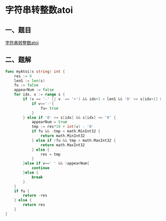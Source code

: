 # 字符串转整数atoi

## 一、题目

[字符串转整数atoi](https://leetcode-cn.com/problems/string-to-integer-atoi/)

## 二、题解

```go
func myAtoi(s string) int {
	res := 0
	lenS := len(s)
	fu := false
	appearNum := false
	for idx, v := range s {
		if (v == '-' || v  == '+') && idx+1 < lenS && '0' <= s[idx+1] && s[idx+1] <= '9'&& !appearNum{
			if v=='-'{
				fu= true
			}
		} else if '0' <= s[idx] && s[idx] <= '9' {
			appearNum = true
			tmp := res*10 + int(v) - '0'
			if fu && -tmp < math.MinInt32 {
				return math.MinInt32
			} else if !fu && tmp > math.MaxInt32 {
				return math.MaxInt32
			} else {
				res = tmp
			}
		}else if v==' ' && !appearNum{
			continue
		}else {
			break
		}
	}
	if fu {
		return -res
	} else {
		return res
	}
}
```

